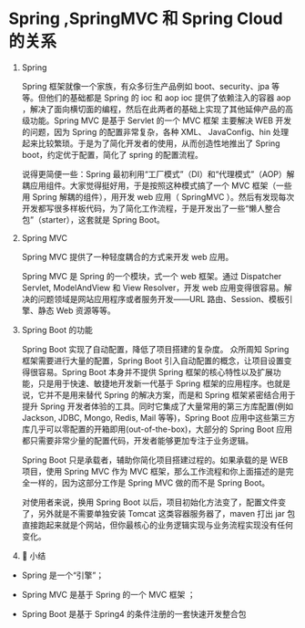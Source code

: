 # Spring ,SpringMVC 和 Spring Cloud 的关系

1. Spring

   Spring 框架就像一个家族，有众多衍生产品例如 boot、security、jpa 等等。但他们的基础都是 Spring 的 ioc 和 aop ioc 提供了依赖注入的容器 aop ，解决了面向横切面的编程，然后在此两者的基础上实现了其他延伸产品的高级功能。Spring MVC 是基于 Servlet 的一个 MVC 框架 主要解决 WEB 开发的问题，因为 Spring 的配置非常复杂，各种 XML、 JavaConfig、hin 处理起来比较繁琐。于是为了简化开发者的使用，从而创造性地推出了 Spring boot，约定优于配置，简化了 spring 的配置流程。

   说得更简便一些：Spring 最初利用“工厂模式”（DI）和“代理模式”（AOP）解耦应用组件。大家觉得挺好用，于是按照这种模式搞了一个 MVC 框架（一些用 Spring 解耦的组件），用开发 web 应用（ SpringMVC ）。然后有发现每次开发都写很多样板代码，为了简化工作流程，于是开发出了一些“懒人整合包”（starter），这套就是 Spring Boot。

2. Spring MVC

   Spring MVC 提供了一种轻度耦合的方式来开发 web 应用。

   Spring MVC 是 Spring 的一个模块，式一个 web 框架。通过 Dispatcher Servlet, ModelAndView 和 View Resolver，开发 web 应用变得很容易。解决的问题领域是网站应用程序或者服务开发——URL 路由、Session、模板引擎、静态 Web 资源等等。

3. Spring Boot 的功能

   Spring Boot 实现了自动配置，降低了项目搭建的复杂度。
   众所周知 Spring 框架需要进行大量的配置，Spring Boot 引入自动配置的概念，让项目设置变得很容易。Spring Boot 本身并不提供 Spring 框架的核心特性以及扩展功能，只是用于快速、敏捷地开发新一代基于 Spring 框架的应用程序。也就是说，它并不是用来替代 Spring 的解决方案，而是和 Spring 框架紧密结合用于提升 Spring 开发者体验的工具。同时它集成了大量常用的第三方库配置(例如 Jackson, JDBC, Mongo, Redis, Mail 等等)，Spring Boot 应用中这些第三方库几乎可以零配置的开箱即用(out-of-the-box)，大部分的 Spring Boot 应用都只需要非常少量的配置代码，开发者能够更加专注于业务逻辑。

   Spring Boot 只是承载者，辅助你简化项目搭建过程的。如果承载的是 WEB 项目，使用 Spring MVC 作为 MVC 框架，那么工作流程和你上面描述的是完全一样的，因为这部分工作是 Spring MVC 做的而不是 Spring Boot。

   对使用者来说，换用 Spring Boot 以后，项目初始化方法变了，配置文件变了，另外就是不需要单独安装 Tomcat 这类容器服务器了，maven 打出 jar 包直接跑起来就是个网站，但你最核心的业务逻辑实现与业务流程实现没有任何变化。

4.  小结

- Spring 是一个“引擎”；

- Spring MVC 是基于 Spring 的一个 MVC 框架 ；

- Spring Boot 是基于 Spring4 的条件注册的一套快速开发整合包
